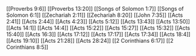 [[Proverbs 9:6]]
[[Proverbs 13:20]]
[[Songs of Solomon 1:7]]
[[Songs of Solomon 6:1]]
[[Zechariah 2:11]]
[[Zechariah 8:20]]
[[John 7:35]]
[[Acts 2:41]]
[[Acts 2:44]]
[[Acts 4:23]]
[[Acts 5:12]]
[[Acts 13:43]]
[[Acts 13:50]]
[[Acts 14:1]]
[[Acts 14:4]]
[[Acts 15:22]]
[[Acts 15:27]]
[[Acts 15:32]]
[[Acts 15:40]]
[[Acts 16:3]]
[[Acts 17:12]]
[[Acts 17:17]]
[[Acts 17:34]]
[[Acts 18:4]]
[[Acts 19:10]]
[[Acts 21:28]]
[[Acts 28:24]]
[[2 Corinthians 6:17]]
[[2 Corinthians 8:5]]
